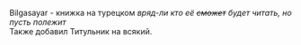 Bilgasayar - книжка на турецком *вряд-ли кто её ~~сможет~~ будет читать, но пусть полежит*\
Также добавил Титульник на всякий.
